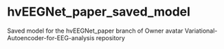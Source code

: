 # hvEEGNet_paper_saved_model
 Saved model for the hvEEGNet_paper branch of Owner avatar Variational-Autoencoder-for-EEG-analysis repository
